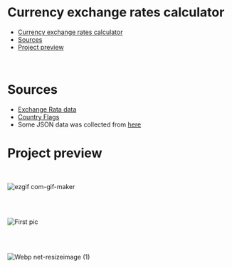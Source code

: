 # Currency exchange rates calculator

- [Currency exchange rates calculator](#currency-exchange-rates-calculator)
- [Sources](#sources)
- [Project preview](#project-preview)

</br>

# Sources

- [Exchange Rata data](https://www.exchangerate-api.com/)
- [Country Flags](https://www.countryflags.io)
- Some JSON data was collected from [here](https://www.localeplanet.com/api/)

# Project preview

</br>

![ezgif com-gif-maker](https://user-images.githubusercontent.com/86148846/122991404-a53d6800-d3ad-11eb-8b5e-d41269185407.gif)

</br>
</br>

![First pic](https://user-images.githubusercontent.com/86148846/122977543-36a4de00-d39e-11eb-8825-c6299cd84ef5.png)

</br>
</br>

![Webp net-resizeimage (1)](https://user-images.githubusercontent.com/86148846/122995663-8e4d4480-d3b2-11eb-9dae-c2bdc3b27a5c.png)
